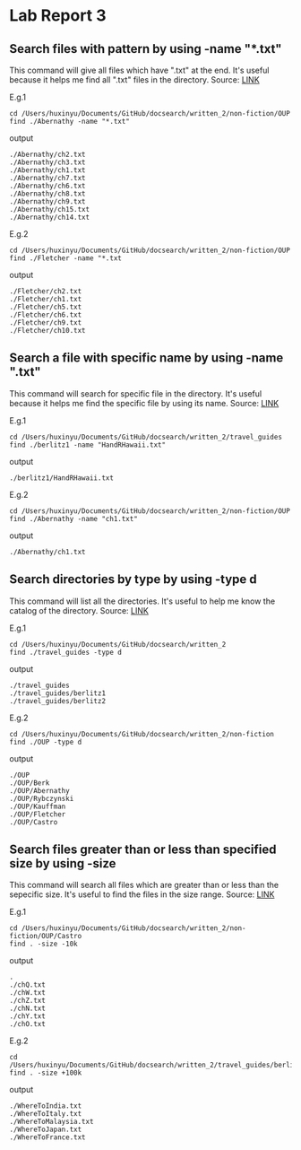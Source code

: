# Lab Report 3
## Search files with pattern by using -name "*.txt"
This command will give all files which have ".txt" at the end. It's useful because it helps me find all ".txt" files in the directory. Source: [LINK](https://www.geeksforgeeks.org/find-command-in-linux-with-examples/)

E.g.1
```
cd /Users/huxinyu/Documents/GitHub/docsearch/written_2/non-fiction/OUP 
find ./Abernathy -name "*.txt"
```

output
```
./Abernathy/ch2.txt
./Abernathy/ch3.txt
./Abernathy/ch1.txt
./Abernathy/ch7.txt
./Abernathy/ch6.txt
./Abernathy/ch8.txt
./Abernathy/ch9.txt
./Abernathy/ch15.txt
./Abernathy/ch14.txt
```

E.g.2
```
cd /Users/huxinyu/Documents/GitHub/docsearch/written_2/non-fiction/OUP 
find ./Fletcher -name "*.txt
```

output
```
./Fletcher/ch2.txt
./Fletcher/ch1.txt
./Fletcher/ch5.txt
./Fletcher/ch6.txt
./Fletcher/ch9.txt
./Fletcher/ch10.txt
```


## Search a file with specific name by using -name ".txt"
This command will search for specific file in the directory. It's useful because it helps me find the specific file by using its name. Source: [LINK](https://www.geeksforgeeks.org/find-command-in-linux-with-examples/)

E.g.1
```
cd /Users/huxinyu/Documents/GitHub/docsearch/written_2/travel_guides 
find ./berlitz1 -name "HandRHawaii.txt"
```

output
```
./berlitz1/HandRHawaii.txt
```

E.g.2
```
cd /Users/huxinyu/Documents/GitHub/docsearch/written_2/non-fiction/OUP 
find ./Abernathy -name "ch1.txt"
```

output
```
./Abernathy/ch1.txt
```


## Search directories by type by using -type d
This command will list all the directories. It's useful to help me know the catalog of the directory. Source: [LINK](https://www.redhat.com/sysadmin/linux-find-command)

E.g.1
```
cd /Users/huxinyu/Documents/GitHub/docsearch/written_2
find ./travel_guides -type d
```

output
```
./travel_guides
./travel_guides/berlitz1
./travel_guides/berlitz2
```

E.g.2
```
cd /Users/huxinyu/Documents/GitHub/docsearch/written_2/non-fiction 
find ./OUP -type d
```

output
```
./OUP
./OUP/Berk
./OUP/Abernathy
./OUP/Rybczynski
./OUP/Kauffman
./OUP/Fletcher
./OUP/Castro
```


## Search files greater than or less than specified size by using -size
This command will search all files which are greater than or less than the sepecific size. It's useful to find the files in the size range. Source: [LINK](https://linuxconfig.org/how-to-use-find-command-to-search-for-files-based-on-file-size)

E.g.1
```
cd /Users/huxinyu/Documents/GitHub/docsearch/written_2/non-fiction/OUP/Castro  
find . -size -10k 
```

output
```
.
./chQ.txt
./chW.txt
./chZ.txt
./chN.txt
./chY.txt
./chO.txt
```

E.g.2
```
cd /Users/huxinyu/Documents/GitHub/docsearch/written_2/travel_guides/berlitz1
find . -size +100k
```

output
```
./WhereToIndia.txt
./WhereToItaly.txt
./WhereToMalaysia.txt
./WhereToJapan.txt
./WhereToFrance.txt
```
